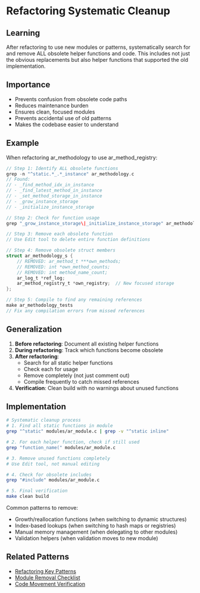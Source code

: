 # Refactoring Systematic Cleanup

## Learning
After refactoring to use new modules or patterns, systematically search for and remove ALL obsolete helper functions and code. This includes not just the obvious replacements but also helper functions that supported the old implementation.

## Importance
- Prevents confusion from obsolete code paths
- Reduces maintenance burden
- Ensures clean, focused modules
- Prevents accidental use of old patterns
- Makes the codebase easier to understand

## Example
When refactoring ar_methodology to use ar_method_registry:

```c
// Step 1: Identify ALL obsolete functions
grep -n "^static.*_.*_instance" ar_methodology.c
// Found:
// - _find_method_idx_in_instance
// - _find_latest_method_in_instance  
// - _set_method_storage_in_instance
// - _grow_instance_storage
// - _initialize_instance_storage

// Step 2: Check for function usage
grep "_grow_instance_storage\|_initialize_instance_storage" ar_methodology.c

// Step 3: Remove each obsolete function
// Use Edit tool to delete entire function definitions

// Step 4: Remove obsolete struct members
struct ar_methodology_s {
    // REMOVED: ar_method_t ***own_methods;
    // REMOVED: int *own_method_counts;
    // REMOVED: int method_name_count;
    ar_log_t *ref_log;
    ar_method_registry_t *own_registry;  // New focused storage
};

// Step 5: Compile to find any remaining references
make ar_methodology_tests
// Fix any compilation errors from missed references
```

## Generalization
1. **Before refactoring**: Document all existing helper functions
2. **During refactoring**: Track which functions become obsolete
3. **After refactoring**: 
   - Search for all static helper functions
   - Check each for usage
   - Remove completely (not just comment out)
   - Compile frequently to catch missed references
4. **Verification**: Clean build with no warnings about unused functions

## Implementation
```bash
# Systematic cleanup process
# 1. Find all static functions in module
grep "^static" modules/ar_module.c | grep -v "^static inline"

# 2. For each helper function, check if still used
grep "function_name(" modules/ar_module.c

# 3. Remove unused functions completely
# Use Edit tool, not manual editing

# 4. Check for obsolete includes
grep "#include" modules/ar_module.c

# 5. Final verification
make clean build
```

Common patterns to remove:
- Growth/reallocation functions (when switching to dynamic structures)
- Index-based lookups (when switching to hash maps or registries)
- Manual memory management (when delegating to other modules)
- Validation helpers (when validation moves to new module)

## Related Patterns
- [Refactoring Key Patterns](refactoring-key-patterns.md)
- [Module Removal Checklist](module-removal-checklist.md)
- [Code Movement Verification](code-movement-verification.md)